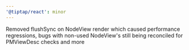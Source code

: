 ```yaml
---
'@tiptap/react': minor
---
```


Removed flushSync on NodeView render which caused performance regressions, bugs with non-used NodeView's still being reconciled for PMViewDesc checks and more
